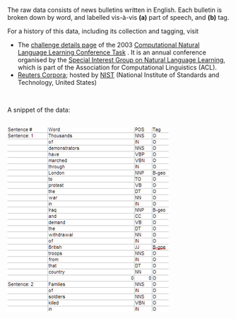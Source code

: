 <br>

The raw data consists of news bulletins written in English.  Each bulletin is broken down by word, and labelled vis-à-vis <b>(a)</b> part of speech, and <b>(b)</b> tag.  

For a history of this data, including its collection and tagging, visit<ul><li>The <a href='https://www.clips.uantwerpen.be/conll2003/ner/'>challenge details page</a> of the 2003 <a href='https://conll.org'>Computational Natural Language Learning Conference Task</a> .  It is an annual conference organised by the <a href='https://www.signll.org'>Special Interest Group on Natural Language Learning</a>, which is part of the Association for Computational Linguistics (ACL).</li><li><a href='https://trec.nist.gov/data/reuters/reuters.html'>Reuters Corpora</a>; hosted by <a href='https://www.nist.gov/'>NIST</a> (National Institute of Standards and Technology, United States)</li></ul>

<br>

A snippet of the data:<br><br>


<img src="data.png" alt="A snippet of the data" style="margin-left=65px">


<br>
<br>

<br>
<br>

<br>
<br>

<br>
<br>